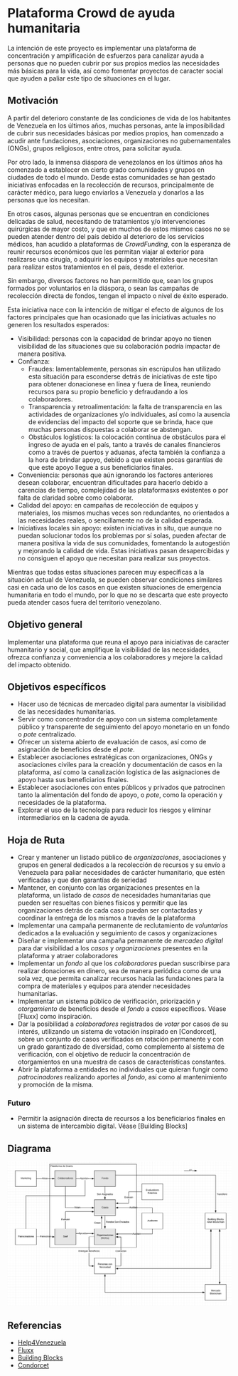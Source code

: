 # Plataforma Crowd de ayuda humanitaria

La intención de este proyecto es implementar una plataforma de
concentración y amplificación de esfuerzos para canalizar ayuda a
personas que no pueden cubrir por sus propios medios las necesidades
más básicas para la vida, así como fomentar proyectos de caracter
social que ayuden a paliar este tipo de situaciones en el lugar.

## Motivación

A partir del deterioro constante de las condiciones de vida de los
habitantes de Venezuela en los últimos años, muchas personas, ante la
imposibilidad de cubrir sus necesidades
básicas por medios propios, han comenzado a acudir ante fundaciones,
asociaciones, organizaciones no gubernamentales (ONGs), grupos religiosos, entre otros, para solicitar
ayuda.

Por otro lado, la inmensa diáspora de venezolanos en los últimos años
ha comenzado a establecer en cierto grado comunidades y grupos en
ciudades de todo el mundo. Desde estas comunidades se han gestado
iniciativas enfocadas en la recolección de recursos, principalmente de
carácter médico, para luego enviarlos a Venezuela y donarlos a
las personas que los necesitan.

En otros casos, algunas personas que se encuentran en condiciones
delicadas de salud, necesitando de tratamientos y/o intervenciones
quirúrgicas de mayor costo, y que en muchos de estos mismos casos no
se pueden atender dentro del país debido al deterioro de los servicios
médicos, han acudido a plataformas de _CrowdFunding_, con la esperanza
de reunir recursos económicos que les permitan viajar al exterior para
realizarse una cirugía, o adquirir los equipos y materiales que
necesitan para realizar estos tratamientos en el país, desde el
exterior.

Sin embargo, diversos factores no han permitido que, sean los grupos
formados por voluntarios en la diáspora, o sean las campañas de
recolección directa de fondos, tengan el impacto o nivel de éxito
esperado.

Esta iniciativa nace con la intención de mitigar el efecto de algunos
de los factores principales que han ocasionado que las iniciativas
actuales no generen los resultados esperados:

- Visibilidad: personas con la capacidad de brindar
  apoyo no tienen visibilidad de las situaciones que su colaboración
  podría impactar de manera positiva.
- Confianza:
  - Fraudes: lamentablemente, personas sin escrúpulos han
    utilizado esta situación para esconderse detrás de iniciativas de
    este tipo para obtener donacionese en línea y fuera de línea,
    reuniendo recursos para su propio beneficio y defraudando a los
    colaboradores.
  - Transparencia y retroalimentación: la falta de transparencia en
    las actividades de organizaciones y/o individuales, así como
    la ausencia de evidencias del impacto del soporte que se brinda,
    hace que muchas personas dispuestas a colaborar se abstengan.
  - Obstáculos logísticos: la colocación contínua de obstáculos para el
    ingreso de ayuda en el país, tanto a través de canales financieros
    como a través de puertos y aduanas, afecta también la confianza a la
    hora de brindar apoyo, debido a que existen pocas garantías de que
    este apoyo llegue a sus beneficiarios finales.
- Conveniencia: personas que aún ignorando los factores 
  anteriores desean colaborar, encuentran dificultades para hacerlo
  debido a carencias de tiempo, complejidad de las plataformasxs
  existentes o por falta de claridad sobre como colaborar.
- Calidad del apoyo: en campañas de recolección de equipos y
  materiales, los mismos muchas veces son redundantes, no orientados a
  las necesidades reales, o sencillamente no de la calidad esperada.
- Iniciativas locales sin apoyo: existen iniciativas in situ, que
  aunque no puedan solucionar todos los problemas por sí solas, pueden
  afectar de manera positiva la vida de sus comunidades, fomentando la
  autogestión y mejorando la calidad de vida. Estas iniciativas pasan
  desapercibidas y no consiguen el apoyo que necesitan para realizar
  sus proyectos.

Mientras que todas estas situaciones parecen muy específicas a la
situación actual de Venezuela, se pueden observar condiciones
similares casi en cada uno de los casos en que existen situaciones de
emergencia humanitaria en todo el mundo, por lo que no se descarta que
este proyecto pueda atender casos fuera del territorio venezolano.

## Objetivo general

Implementar una plataforma que reuna el apoyo para iniciativas de
caracter humanitario y social, que amplifique la visibilidad de las
necesidades, ofrezca confianza y conveniencia a los colaboradores y
mejore la calidad del impacto obtenido.

## Objetivos específicos

- Hacer uso de técnicas de mercadeo digital para aumentar la
  visibilidad de las necesidades humanitarias.
- Servir como concentrador de apoyo con un sistema completamente
  público y transparente de seguimiento del apoyo monetario en un
  fondo o *pote* centralizado.
- Ofrecer un sistema abierto de evaluación de casos, así como de
  asignación de beneficios desde el *pote*.
- Establecer asociaciones estratégicas con organizaciones, ONGs y
  asociaciones civiles para la creación y documentación de casos en la
  plataforma, así como la canalización logística de las asignaciones
  de apoyo hasta sus beneficiarios finales.
- Establecer asociaciones con entes públicos y privados que patrocinen
  tanto la alimentación del fondo de apoyo, o *pote*, como la
  operación y necesidades de la plataforma.
- Explorar el uso de la tecnología para reducir los riesgos y eliminar
  intermediarios en la cadena de ayuda.

## Hoja de Ruta

* Crear y mantener un listado público de *organizaciones*,
  asociaciones y grupos en general dedicados a la recolección de
  recursos y su envío a Venezuela para paliar necesidades de carácter
  humanitario, que estén verificadas y que den garantías de seriedad
* Mantener, en conjunto con las organizaciones presentes en la
  plataforma, un listado de *casos* de necesidades humanitarias que
  pueden ser resueltas con bienes físicos y permitir que las
  organizaciones detrás de cada caso puedan ser contactadas y
  coordinar la entrega de los mismos a través de la plataforma
* Implementar una campaña permanente de reclutamiento de *voluntarios*
  dedicados a la evaluación y seguimiento de casos y organizaciones
* Diseñar e implementar una campaña permanente de *mercadeo digital*
  para dar visibilidad a los *casos* y *organizaciones* presentes en
  la plataforma y atraer colaboradores
* Implementar un *fondo* al que los *colaboradores* puedan suscribirse
  para realizar donaciones en dinero, sea de manera periódica como de
  una sola vez, que permita canalizar recursos hacia las fundaciones
  para la compra de materiales y equipos para atender necesidades
  humanitarias.
* Implementar un sistema público de verificación, priorización y
  *otorgamiento* de beneficios desde el *fondo* a *casos*
  específicos. Véase [Fluxx] como inspiración.
* Dar la posibilidad a *colaboradores* registrados de *votar* por
  casos de su interés, utilizando un sistema de votación inspirado en
  [Condorcet], sobre un conjunto de casos verificados en rotación
  permanente y con un grado garantizado de diversidad, como
  complemento al sistema de verificación, con el objetivo de reducir
  la concentración de otorgamientos en una muestra de casos de
  características constantes.
* Abrir la plataforma a entidades no individuales que quieran fungir
  como *patrocinadores* realizando aportes al *fondo*, así como al
  mantenimiento y promoción de la misma.

### Futuro

* Permitir la asignación directa de recursos a los beneficiarios
  finales en un sistema de intercambio digital. Véase [Building
  Blocks]

## Diagrama

![Diagrama](assets/diagram.png)

## Referencias

- [Help4Venezuela](https://github.com/dynarro/help4venezuela)
- [Fluxx](https://www.fluxx.io/)
- [Building Blocks](https://innovation.wfp.org/project/building-blocks/)
- [Condorcet](https://es.wikipedia.org/wiki/M%C3%A9todo_de_Condorcet)
